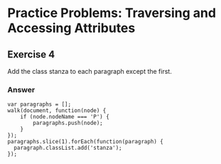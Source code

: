 # Practice Problems: Traversing and Accessing Attributes

## Exercise 4

Add the class stanza to each paragraph except the first.

### Answer

```
var paragraphs = [];
walk(document, function(node) {
    if (node.nodeName === 'P') {
        paragraphs.push(node);
    }
});
paragraphs.slice(1).forEach(function(paragraph) {
  paragraph.classList.add('stanza');
});
```
